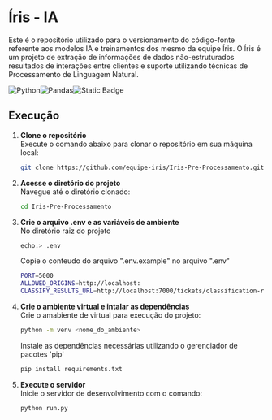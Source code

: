 # Íris - IA
Este é o repositório utilizado para o versionamento do código-fonte referente aos modelos IA e treinamentos dos mesmo da equipe Íris. O Íris é um projeto de extração de informações de dados não-estruturados resultados de interações entre clientes e suporte utilizando técnicas de Processamento de Linguagem Natural.


![Python](https://img.shields.io/badge/Python%20-%20%233776AB?style=for-the-badge&logo=python&logoColor=white)![Pandas](https://img.shields.io/badge/Pandas-%23150458?style=for-the-badge&logo=pandas)![Static Badge](https://img.shields.io/badge/Scikitlearn-%23F7931E?style=for-the-badge&logo=scikitlearn&logoColor=white)




## Execução

1. **Clone o repositório**  
    Execute o comando abaixo para clonar o repositório em sua máquina local:
    ```bash
    git clone https://github.com/equipe-iris/Iris-Pre-Processamento.git
    ```

2. **Acesse o diretório do projeto**  
    Navegue até o diretório clonado:
    ```bash
    cd Iris-Pre-Processamento
    ```

3. **Crie o arquivo .env e as variáveis de ambiente**  
    No diretório raiz do projeto
    ```bash
    echo.> .env
    ```
    Copie o conteudo do arquivo ".env.example" no arquivo ".env"
    ```bash
    PORT=5000
    ALLOWED_ORIGINS=http://localhost:
    CLASSIFY_RESULTS_URL=http://localhost:7000/tickets/classification-results
    ```


4. **Crie o ambiente virtual e intalar as dependências**  
    Crie o amabiente de virtual para execução do projeto:
    ```bash
    python -m venv <nome_do_ambiente>
    ```
    Instale as dependências necessárias utilizando o gerenciador de pacotes 'pip'
    ```bash
    pip install requirements.txt
    ```

5. **Execute o servidor**  
    Inicie o servidor de desenvolvimento com o comando:
    ```bash
    python run.py
    ```
